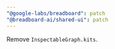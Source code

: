 ```yaml
---
"@google-labs/breadboard": patch
"@breadboard-ai/shared-ui": patch
---
```


Remove `InspectableGraph.kits`.
